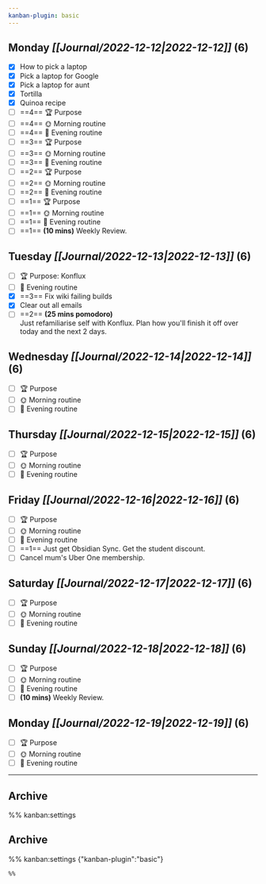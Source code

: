 ```yaml
---
kanban-plugin: basic
---
```


## **Monday** *[[Journal/2022-12-12|2022-12-12]]* (6)

- [x] How to pick a laptop
- [x] Pick a laptop for Google
- [x] Pick a laptop for aunt
- [x] Tortilla
- [x] Quinoa recipe
- [ ] ==4== 🏆 Purpose
- [ ] ==4== 🌞 Morning routine
- [ ] ==4== 🌙 Evening routine
- [ ] ==3== 🏆 Purpose
- [ ] ==3== 🌞 Morning routine
- [ ] ==3== 🌙 Evening routine
- [ ] ==2== 🏆 Purpose
- [ ] ==2== 🌞 Morning routine
- [ ] ==2== 🌙 Evening routine
- [ ] ==1== 🏆 Purpose
- [ ] ==1== 🌞 Morning routine
- [ ] ==1== 🌙 Evening routine
- [ ] ==1== **(10 mins)** Weekly Review.

## **Tuesday** *[[Journal/2022-12-13|2022-12-13]]* (6)

- [ ] 🏆 Purpose: Konflux
- [ ] 🌙 Evening routine
- [x] ==3== Fix wiki failing builds
- [x] Clear out all emails
- [ ] ==2== **(25 mins pomodoro)**<br>Just refamiliarise self with Konflux. Plan how you'll finish it off over today and the next 2 days.

## **Wednesday** *[[Journal/2022-12-14|2022-12-14]]* (6)

- [ ] 🏆 Purpose
- [ ] 🌞 Morning routine
- [ ] 🌙 Evening routine

## **Thursday** *[[Journal/2022-12-15|2022-12-15]]* (6)

- [ ] 🏆 Purpose
- [ ] 🌞 Morning routine
- [ ] 🌙 Evening routine

## **Friday** *[[Journal/2022-12-16|2022-12-16]]* (6)

- [ ] 🏆 Purpose
- [ ] 🌞 Morning routine
- [ ] 🌙 Evening routine
- [ ] ==1== Just get Obsidian Sync. Get the student discount.
- [ ] Cancel mum's Uber One membership.

## **Saturday** *[[Journal/2022-12-17|2022-12-17]]* (6)

- [ ] 🏆 Purpose
- [ ] 🌞 Morning routine
- [ ] 🌙 Evening routine

## **Sunday** *[[Journal/2022-12-18|2022-12-18]]* (6)

- [ ] 🏆 Purpose
- [ ] 🌞 Morning routine
- [ ] 🌙 Evening routine
- [ ] **(10 mins)** Weekly Review.

## **Monday** *[[Journal/2022-12-19|2022-12-19]]* (6)

- [ ] 🏆 Purpose
- [ ] 🌞 Morning routine
- [ ] 🌙 Evening routine

***

## Archive



%% kanban:settings
## Archive
%% kanban:settings
{"kanban-plugin":"basic"}
```
%%
